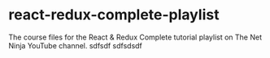 # react-redux-complete-playlist
The course files for the React &amp; Redux Complete tutorial playlist on The Net Ninja YouTube channel.
sdfsdf
sdfsdsdf